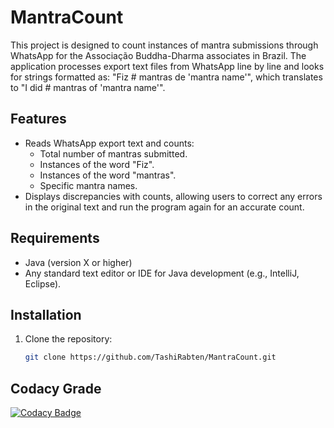 # MantraCount

This project is designed to count instances of mantra submissions through WhatsApp for the Associação Buddha-Dharma associates in Brazil. The application processes export text files from WhatsApp line by line and looks for strings formatted as: "Fiz # mantras de 'mantra name'", which translates to "I did # mantras of 'mantra name'".


## Features

- Reads WhatsApp export text and counts:
  - Total number of mantras submitted.
  - Instances of the word "Fiz".
  - Instances of the word "mantras".
  - Specific mantra names.
- Displays discrepancies with counts, allowing users to correct any errors in the original text and run the program again for an accurate count.

## Requirements

- Java (version X or higher)
- Any standard text editor or IDE for Java development (e.g., IntelliJ, Eclipse).

## Installation

1. Clone the repository:
   ```bash
   git clone https://github.com/TashiRabten/MantraCount.git
## Codacy Grade
[![Codacy Badge](https://app.codacy.com/project/badge/Grade/4f9fc568d06943a9826ca6c746f6f414)](https://app.codacy.com?utm_source=gh&utm_medium=referral&utm_content=&utm_campaign=Badge_grade)
